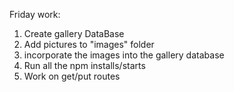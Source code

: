 Friday work:

1. Create gallery DataBase
2. Add pictures to "images" folder 
3. incorporate the images into the gallery database
4. Run all the npm installs/starts
5. Work on get/put routes




